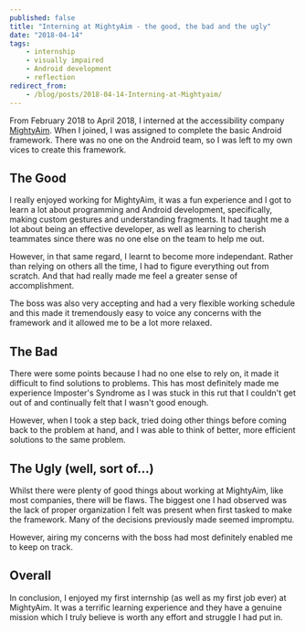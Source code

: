 ```yaml
---
published: false
title: "Interning at MightyAim - the good, the bad and the ugly"
date: "2018-04-14"
tags: 
    - internship
    - visually impaired
    - Android development
    - reflection
redirect_from:
    - /blog/posts/2018-04-14-Interning-at-Mightyaim/
---
```

From February 2018 to April 2018, I interned at the accessibility company [MightyAim](http://mightyaim.co/). When I joined, I was assigned to complete the basic Android framework. There was no one on the Android team, so I was left to my own vices to create this framework. 

## The Good
I really enjoyed working for MightyAim, it was a fun experience and I got to learn a lot about programming and Android development, specifically, making custom gestures and understanding fragments. It had taught me a lot about being an effective developer, as well as learning to cherish teammates since there was no one else on the team to help me out. 

However, in that same regard, I learnt to become more independant. Rather than relying on others all the time, I had to figure everything out from scratch. And that had really made me feel a greater sense of accomplishment.

The boss was also very accepting and had a very flexible working schedule and this made it tremendously easy to voice any concerns with the framework and it allowed me to be a lot more relaxed.

## The Bad
There were some points because I had no one else to rely on, it made it difficult to find solutions to problems. This has most definitely made me experience Imposter's Syndrome as I was stuck in this rut that I couldn't get out of and continually felt that I wasn't good enough.

However, when I took a step back, tried doing other things before coming back to the problem at hand, and I was able to think of better, more efficient solutions to the same problem.

## The Ugly (well, sort of...)
Whilst there were plenty of good things about working at MightyAim, like most companies, there will be flaws. The biggest one I had observed was the lack of proper organization I felt was present when first tasked to make the framework. Many of the decisions previously made seemed impromptu. 

However, airing my concerns with the boss had most definitely enabled me to keep on track.

## Overall
In conclusion, I enjoyed my first internship (as well as my first job ever) at MightyAim. It was a terrific learning experience and they have a genuine mission which I truly believe is worth any effort and struggle I had put in.
